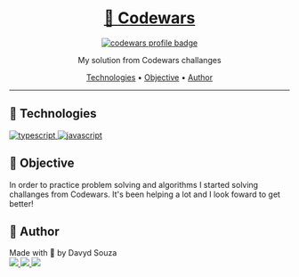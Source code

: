 <h1 align="center"><a href="https://www.codewars.com/">🔫 Codewars</a></h1>
<p align="center">
	<a href="https://www.codewars.com/users/davyd-souza">
		<img src="https://www.codewars.com/users/davyd-souza/badges/large" alt="codewars profile badge">
	</a>
</p>
<p align="center">
  My solution from Codewars challanges
</p>
<p align="center">
  <a href="#tech">Technologies</a> •
  <a href="#objective">Objective</a> •
  <a href="#author">Author</a>
</p>

---


<h2 id="tech">🚀 Technologies</h2>

<a href="https://www.typescriptlang.org/" target="_blank">
		<img src="https://img.shields.io/badge/TypeScript-007ACC?style=for-the-badge&logo=typescript&logoColor=white" alt="typescript" />
</a>
<a href="https://developer.mozilla.org/en-US/docs/Web/JavaScript" target="_blank" rel="noreferrer">
		<img src="https://img.shields.io/badge/JavaScript-F7DF1E?style=for-the-badge&logo=javascript&logoColor=black" alt="javascript" />
</a>



<h2 id="objective">🎯 Objective</h2>

<p>
	In order to practice problem solving and algorithms I started solving challanges from Codewars. It's been helping a lot and I look foward to get better!
</p>



<h2 id="author">👤 Author</h2>

<p>
  Made with 💛 by Davyd Souza </br>
  <a href="https://www.linkedin.com/in/davyd-souza/" target="_blank" alt="LinnkedIn badge">
    <img src="https://img.shields.io/badge/LinkedIn-0077B5?style=for-the-badge&logo=linkedin&logoColor=white"/>
  </a>
  <a href="mailto:davyd.eduardo.souza@hotmail.com" target="_blank" alt="Outlook badge">
    <img src="https://img.shields.io/badge/Outlook-0078D4?style=for-the-badge&logo=microsoft-outlook&logoColor=white"/>
  </a>
  <a href="https://www.instagram.com/odeisouza/" target="_blank" alt="Instagram badge">
    <img src="https://img.shields.io/badge/Instagram-E4405F?style=for-the-badge&logo=instagram&logoColor=white"/>
  </a>
</p>